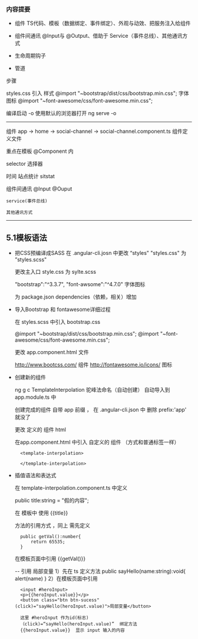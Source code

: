 ### 内容提要


- 组件
TS代码、模板（数据绑定、事件绑定）、外观与动效、把服务注入给组件

- 组件间通讯
@Input与 @Output、借助于 Service（事件总线）、其他通讯方式

- 生命周期钩子

- 管道


步骤

styles.css  引入 样式 
@import "~bootstrap/dist/css/bootstrap.min.css";
字体图标
@import "~font-awesome/css/font-awesome.min.css";


编译启动
-o 使用默认的浏览器打开
ng serve -o  


----
组件 
app -> home -> social-channel -> 
social-channel.component.ts  组件定义文件

重点在模板 
@Component 内

selector 选择器


时间 站点统计
sitstat


组件间通讯
    @Input
    @Ouput

    service(事件总线)

    其他通讯方式


---
5.1模板语法
---

- 把CSS预编译成SASS
	在 .angular-cli.josn 中更改 “styles" "styles.css" 为 ”styles.scss"
	
	更改主入口  style.css  为  sylte.scss
	
	"bootstrap":"^3.3.7",
	"font-awsome":"^4.7.0"   字体图标
	
	为 package.json  dependencies（依赖，相关）增加 

- 导入Bootstrap 和 fontawesome详细过程

	在 styles.scss 中引入 bootstrap.css

	@import "~bootstrap/dist/css/bootstrap.min.css";
	@import "~font-awesome/css/font-awesome.min.css";

	
	更改 app.component.html 文件 

	http://www.bootcss.com/		组件
	http://fontawesome.io/icons/		图标


- 创建新的组件

	ng g c TemplateInterpolation
	驼峰法命名（自动创建）
	自动导入到 app.module.ts 中


	创建完成的组件 自带 app 前缀 ， 在 .angular-cli.json 中 删除 prefix:'app' 就没了

	更改 定义的 组件 html

	在app.component.html 中引入 自定义的 组件 （方式和普通标签一样）
	
		<template-interpolation>

	  	</template-interpolation>



- 插值语法和表达式

	在 template-interpolation.component.ts 中定义

	public title:string = "假的内容";
	
	在 模板中 使用 {{title}}

	方法的引用方式 ，同上 需先定义

		public getVal():number{
    		return 65535;
  		}
	在模板页面中引用
		{{getVal()}}

	-- 引用 局部变量
	1）先在 ts 定义方法
		public sayHello(name:string):void{
    		alert(name)
  		}
	2）在模板页面中引用

		<input #heroInput>
    	<p>{{heroInput.value}}</p>
    	<button class="btn btn-sucess" (click)="sayHello(heroInput.value)">局部变量</button>

		这里 #heroInput 作为id(标志)  
		（click)=“sayHello(heroInput.value)”  绑定方法
		{{heroInput.value}}  显示 input 输入的内容





